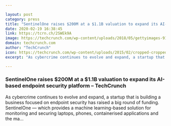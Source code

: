 ```yaml
---

layout: post
category: press
title: "SentinelOne raises $200M at a $1.1B valuation to expand its AI-based endpoint security platform"
date: 2020-02-19 16:38:45
link: https://tcrn.ch/2SWEk9A
image: https://techcrunch.com/wp-content/uploads/2018/05/gettyimages-914788014.jpg?w=752
domain: techcrunch.com
author: "TechCrunch"
icon: https://techcrunch.com/wp-content/uploads/2015/02/cropped-cropped-favicon-gradient.png?w=180
excerpt: "As cybercrime continues to evolve and expand, a startup that is building a business focused on endpoint security has raised a big round of funding. SentinelOne — which provides a machine learning-based solution for monitoring and securing laptops, phones, containerised applications and the ma…"

---
```


### SentinelOne raises $200M at a $1.1B valuation to expand its AI-based endpoint security platform – TechCrunch

As cybercrime continues to evolve and expand, a startup that is building a business focused on endpoint security has raised a big round of funding. SentinelOne — which provides a machine learning-based solution for monitoring and securing laptops, phones, containerised applications and the ma…
